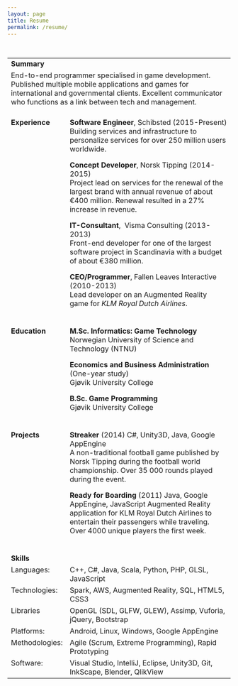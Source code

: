 ```yaml
---
layout: page
title: Resume
permalink: /resume/
---
```

<style>
.resume td,
.resume th {
    border: 0;
    vertical-align: top;
}
</style>
<table width="100%" class="resume">
&nbsp;
<tbody>
<tr>
<td width="80"><strong>Summary</strong></td>
<td width="494"></td>
</tr>
<tr>
<td colspan="2" width="605">End-to-end programmer specialised in game development. Published multiple mobile applications and games for international and governmental clients. Excellent communicator who functions as a link between tech and management.<br/>&nbsp;</td>
</tr>
<tr>
<td width="80"><strong>Experience</strong></td>
<td width="494">
<strong>Software Engineer</strong>, Schibsted (2015-Present)<br />
Building services and infrastructure to personalize services for over 250 million users worldwide.<br />

<strong>Concept Developer</strong>, Norsk Tipping (2014-2015)<br />
Project lead on services for the renewal of the largest brand with annual revenue of about €400 million. Renewal resulted in a 27% increase in revenue.<br />

<strong>IT-Consultant</strong>,  Visma Consulting (2013-2013)<br />
Front-end developer for one of the largest software project in Scandinavia with a budget of about €380 million.<br />

<strong>CEO/Programmer</strong>, Fallen Leaves Interactive (2010-2013)<br />
Lead developer on an Augmented Reality game for <em>KLM Royal Dutch Airlines</em>.<br />&nbsp;</td>
</tr>
<tr>
<td width="80"><strong>Education</strong></td>
<td width="494"><strong>M.Sc. Informatics: Game Technology</strong><br />
Norwegian University of Science and Technology (NTNU)<br />

<strong>Economics and Business Administration </strong>(One-year study)<br />
Gjøvik University College<br />

<strong>B.Sc. Game Programming</strong><br />
Gjøvik University College<br />&nbsp;</td>
</tr>
<tr>
<td width="80"><strong>Projects</strong></td>
<td width="494"><strong>Streaker</strong> (2014) C#, Unity3D, Java, Google AppEngine<br />
A non-traditional football game published by Norsk Tipping during the football world championship. Over 35 000 rounds played during the event.<br />

<strong>Ready for Boarding </strong>(2011) Java, Google AppEngine, JavaScript
Augmented Reality application for KLM Royal Dutch Airlines to entertain their passengers while traveling. Over 4000 unique players the first week.<br />&nbsp;</td>
</tr>
<tr>
<td width="80"><strong>Skills</strong></td>
<td width="494"></td>
</tr>
<tr>
<td width="80">Languages:</td>
<td width="494">C++, C#, Java, Scala, Python, PHP, GLSL, JavaScript</td>
</tr>
<tr>
<td width="80">Technologies:</td>
<td width="494">Spark, AWS, Augmented Reality, SQL, HTML5, CSS3</td>
</tr>
<tr>
<td width="80">Libraries</td>
<td width="494">OpenGL (SDL, GLFW, GLEW), Assimp, Vuforia, jQuery, Bootstrap</td>
</tr>
<tr>
<td width="80">Platforms:</td>
<td width="494">Android, Linux, Windows, Google AppEngine</td>
</tr>
<tr>
<td width="80">Methodologies:</td>
<td width="494">Agile (Scrum, Extreme Programming), Rapid Prototyping</td>
</tr>
<tr>
<td width="80">Software:</td>
<td width="494">Visual Studio, IntelliJ, Eclipse, Unity3D, Git, InkScape, Blender, QlikView</td>
</tr>
</tbody>
</table>